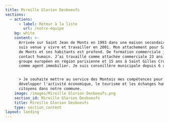 ```yaml
---
title: Mireille Glorion Desboeufs
sections:
  - actions:
      - label: Retour à la liste
        url: /notre-équipe
    bg: white
    content: >-
      Arrivée sur Saint Jean de Monts en 1993 dans une maison secondaire, je
      suis venue y vivre et travailler en 2001. Mon attachement pour Saint Jean
      de Monts et ses habitants est profond. De formation commerciale j’aime le
      contact humain. J’ai travaillé comme attachée commerciale 23 ans dans un
      groupe européen en région parisienne et 15 ans à Saint Gilles Croix de Vie
      comme agent immobilier. Je suis conseillère municipale depuis 6 ans. 


      > Je souhaite mettre au service des Montois mes compétences pour
      développer l'activité économique, le tourisme et les échanges humains et
      citoyens dans notre commune.
    image: /images/Mireille Glorion Desboeufs.png
    section_id: Mireille Glorion Desboeufs
    title: Mireille Glorion Desboeufs
    type: section_content
layout: landing
---
```


